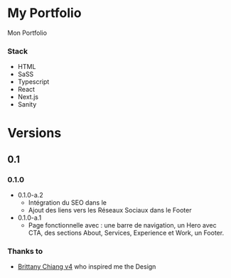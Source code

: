 # My Portfolio

Mon Portfolio

### Stack

- HTML
- SaSS
- Typescript
- React
- Next.js
- Sanity


# Versions

## 0.1

### 0.1.0

- 0.1.0-a.2
    - Intégration du SEO dans le <head>
    - Ajout des liens vers les Réseaux Sociaux dans le Footer
- 0.1.0-a.1
    - Page fonctionnelle avec : une barre de navigation, un Hero avec CTA, des sections About, Services, Experience et Work, un Footer.


### Thanks to

- [Brittany Chiang v4](https://github.com/bchiang7/v4) who inspired me the Design



